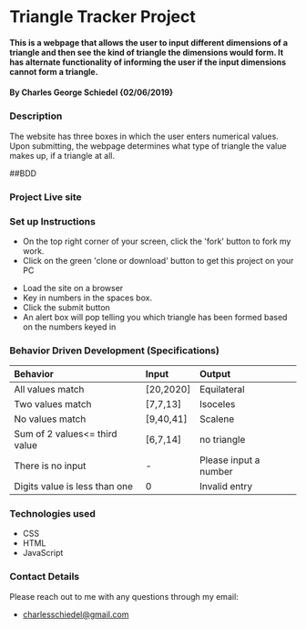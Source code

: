 # Triangle Tracker Project

#### This is a webpage that allows the user to input different dimensions of a triangle and then see the kind of triangle the dimensions would form. It has alternate functionality of informing the user if the input dimensions cannot form a triangle.
#### By Charles George Schiedel {02/06/2019}

### Description
The website has three boxes in which the user enters numerical values. Upon submitting, the webpage determines what type of triangle the value makes up, if a triangle at all. 

##BDD
### Project Live site


### Set up Instructions
* On the top right corner of your screen, click the 'fork' button to fork my work.
* Click on the green 'clone or download' button to get this project on your PC
-  Load the site on a browser
-  Key in  numbers in the spaces  box.
-  Click the submit button
-  An alert box will pop telling you which triangle has been formed based on the numbers keyed in

### Behavior Driven Development (Specifications)
| Behavior                 |           Input      |                 Output|
| :----------------------- |:---------------------| :---------------------|              
| All values match         |       [20,2020]     |            Equilateral|
| Two values match         |       [7,7,13]     |           Isoceles    |
| No values match          |       [9,40,41]        |           Scalene     |
| Sum of 2 values<= third value   |       [6,7,14]       |           no triangle |
| There is no input        |       -    |           Please input a number    |
| Digits value is less than one        |       0    |           Invalid entry  |


### Technologies used
* CSS
* HTML
* JavaScript

### Contact Details
 Please reach out to me with any questions through my email:

 * charlesschiedel@gmail.com

